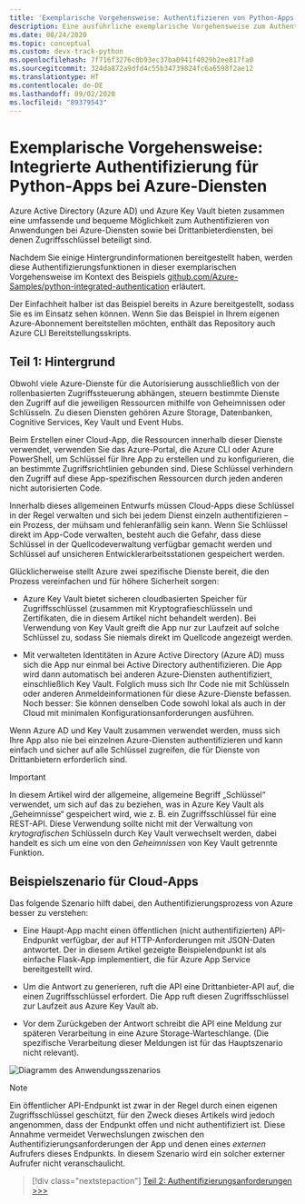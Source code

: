 ```yaml
---
title: 'Exemplarische Vorgehensweise: Authentifizieren von Python-Apps bei Azure-Diensten'
description: Eine ausführliche exemplarische Vorgehensweise zum Authentifizieren einer Python-App bei Azure Active Directory, Azure Key Vault und Azure Queue Storage mithilfe der Bibliothek „azure-identity“ des Azure Python SDK
ms.date: 08/24/2020
ms.topic: conceptual
ms.custom: devx-track-python
ms.openlocfilehash: 7f716f3276c0b93ec37ba0941f4029b2ee817fa0
ms.sourcegitcommit: 324da872a9dfd4c55b34739824fc6a6598f2ae12
ms.translationtype: HT
ms.contentlocale: de-DE
ms.lasthandoff: 09/02/2020
ms.locfileid: "89379543"
---
```

# <a name="walkthrough-integrated-authentication-for-python-apps-with-azure-services"></a>Exemplarische Vorgehensweise: Integrierte Authentifizierung für Python-Apps bei Azure-Diensten

Azure Active Directory (Azure AD) und Azure Key Vault bieten zusammen eine umfassende und bequeme Möglichkeit zum Authentifizieren von Anwendungen bei Azure-Diensten sowie bei Drittanbieterdiensten, bei denen Zugriffsschlüssel beteiligt sind.

Nachdem Sie einige Hintergrundinformationen bereitgestellt haben, werden diese Authentifizierungsfunktionen in dieser exemplarischen Vorgehensweise im Kontext des Beispiels [github.com/Azure-Samples/python-integrated-authentication](https://github.com/Azure-Samples/python-integrated-authentication) erläutert.

Der Einfachheit halber ist das Beispiel bereits in Azure bereitgestellt, sodass Sie es im Einsatz sehen können. Wenn Sie das Beispiel in Ihrem eigenen Azure-Abonnement bereitstellen möchten, enthält das Repository auch Azure CLI Bereitstellungsskripts.

## <a name="part-1-background"></a>Teil 1: Hintergrund

Obwohl viele Azure-Dienste für die Autorisierung ausschließlich von der rollenbasierten Zugriffssteuerung abhängen, steuern bestimmte Dienste den Zugriff auf die jeweiligen Ressourcen mithilfe von Geheimnissen oder Schlüsseln. Zu diesen Diensten gehören Azure Storage, Datenbanken, Cognitive Services, Key Vault und Event Hubs.

Beim Erstellen einer Cloud-App, die Ressourcen innerhalb dieser Dienste verwendet, verwenden Sie das Azure-Portal, die Azure CLI oder Azure PowerShell, um Schlüssel für Ihre App zu erstellen und zu konfigurieren, die an bestimmte Zugriffsrichtlinien gebunden sind. Diese Schlüssel verhindern den Zugriff auf diese App-spezifischen Ressourcen durch jeden anderen nicht autorisierten Code.

Innerhalb dieses allgemeinen Entwurfs müssen Cloud-Apps diese Schlüssel in der Regel verwalten und sich bei jedem Dienst einzeln authentifizieren – ein Prozess, der mühsam und fehleranfällig sein kann. Wenn Sie Schlüssel direkt im App-Code verwalten, besteht auch die Gefahr, dass diese Schlüssel in der Quellcodeverwaltung verfügbar gemacht werden und Schlüssel auf unsicheren Entwicklerarbeitsstationen gespeichert werden.

Glücklicherweise stellt Azure zwei spezifische Dienste bereit, die den Prozess vereinfachen und für höhere Sicherheit sorgen:

- Azure Key Vault bietet sicheren cloudbasierten Speicher für Zugriffsschlüssel (zusammen mit Kryptografieschlüsseln und Zertifikaten, die in diesem Artikel nicht behandelt werden). Bei Verwendung von Key Vault greift die App nur zur Laufzeit auf solche Schlüssel zu, sodass Sie niemals direkt im Quellcode angezeigt werden.

- Mit verwalteten Identitäten in Azure Active Directory (Azure AD) muss sich die App nur einmal bei Active Directory authentifizieren. Die App wird dann automatisch bei anderen Azure-Diensten authentifiziert, einschließlich Key Vault. Folglich muss sich Ihr Code nie mit Schlüsseln oder anderen Anmeldeinformationen für diese Azure-Dienste befassen. Noch besser: Sie können denselben Code sowohl lokal als auch in der Cloud mit minimalen Konfigurationsanforderungen ausführen.

Wenn Azure AD und Key Vault zusammen verwendet werden, muss sich Ihre App also nie bei einzelnen Azure-Diensten authentifizieren und kann einfach und sicher auf alle Schlüssel zugreifen, die für Dienste von Drittanbietern erforderlich sind.

> [!IMPORTANT]
> In diesem Artikel wird der allgemeine, allgemeine Begriff „Schlüssel“ verwendet, um sich auf das zu beziehen, was in Azure Key Vault als „Geheimnisse“ gespeichert wird, wie z. B. ein Zugriffsschlüssel für eine REST-API. Diese Verwendung sollte nicht mit der Verwaltung von *krytografischen* Schlüsseln durch Key Vault verwechselt werden, dabei handelt es sich um eine von den *Geheimnissen* von Key Vault getrennte Funktion.

## <a name="example-cloud-app-scenario"></a>Beispielszenario für Cloud-Apps

Das folgende Szenario hilft dabei, den Authentifizierungsprozess von Azure besser zu verstehen:

- Eine Haupt-App macht einen öffentlichen (nicht authentifizierten) API-Endpunkt verfügbar, der auf HTTP-Anforderungen mit JSON-Daten antwortet. Der in diesem Artikel gezeigte Beispielendpunkt ist als einfache Flask-App implementiert, die für Azure App Service bereitgestellt wird.

- Um die Antwort zu generieren, ruft die API eine Drittanbieter-API auf, die einen Zugriffsschlüssel erfordert. Die App ruft diesen Zugriffsschlüssel zur Laufzeit aus Azure Key Vault ab.

- Vor dem Zurückgeben der Antwort schreibt die API eine Meldung zur späteren Verarbeitung in eine Azure Storage-Warteschlange. (Die spezifische Verarbeitung dieser Meldungen ist für das Hauptszenario nicht relevant).

![Diagramm des Anwendungsszenarios](media/walkthrough-tutorial-authentication/scenario-diagram.png)

> [!NOTE]
> Ein öffentlicher API-Endpunkt ist zwar in der Regel durch einen eigenen Zugriffsschlüssel geschützt, für den Zweck dieses Artikels wird jedoch angenommen, dass der Endpunkt offen und nicht authentifiziert ist. Diese Annahme vermeidet Verwechslungen zwischen den Authentifizierungsanforderungen der App und denen eines *externen* Aufrufers dieses Endpunkts. In diesem Szenario wird ein solcher externer Aufrufer nicht veranschaulicht.

> [!div class="nextstepaction"]
> [Teil 2: Authentifizierungsanforderungen >>>](walkthrough-tutorial-authentication-02.md)
